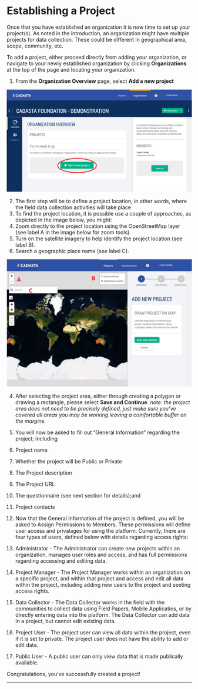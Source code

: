 # Establishing a Project

Once that you have established an organization it is now time to set up your project\(s\). As noted in the introduction, an organization might have multiple projects for data collection. These could be different in geographical area, scope, community, etc.

To add a project, either proceed directly from adding your organization, or navigate to your newly established organization by clicking **Organizations** at the top of the page and locating your organization.

1. From the **Organization Overview** page, select **Add a new project**

  ![](/assets/add_project.png)

2. The first step will be to define a project location, in other words, where the field data collection activities will take place
3. To find the project location, it is possible use a couple of approaches, as depicted in the image below, you might:
  1. Zoom directly to the project location using the OpenStreetMap layer \(see label A in the image below for zoom tools\).
  2. Turn on the satellite imagery to help identify the project location \(see label B\).
  3. Search a geographic place name \(see label C\).

  ![](/assets/add_new_project_map.png)

4. After selecting the project area, either through creating a polygon or drawing a rectangle, please select **Save and Continue**. _note: the project area does not need to be precisely defined, just make sure you’ve covered all areas you may be working leaving a comfortable buffer on the margins._
5. You will now be asked to fill out “General Information” regarding the project; including
  1. Project name
  2. Whether the project will be Public or Private
  3. The Project description
  4. The Project URL
  5. The questionnaire \(see next section for details\);and
  6. Project contacts

6. Now that the General Information of the project is defined, you will be asked to Assign Permissions to Members. These permissions will define user access and privalages for using the platform. Currently, there are four types of users, defined below with details regarding access rights:
  1. Administrator - The Administrator can create new projects within an organization, manages user roles and access, and has full permissions regarding accessing and editing data. 
  2. Project Manager - The Project Manager works within an organization on a specific project, and within that project and access and edit all data within the project, including adding new users to the project and seeting access rights.
  3. Data Collector - The Data Collector works in the field with the communities to collect data using Field Papers, Mobile Applicatios, or by directly entering data into the platform. The Data Collector can add data in a project, but cannot edit existing data. 
  4. Project User - The project user can view all data within the project, even if it is set to private. The project user does not have the ability to add or edit data. 
  5. Public User - A public user can only view data that is made publically available. 




Congratulations, you've successfully created a project!

---

